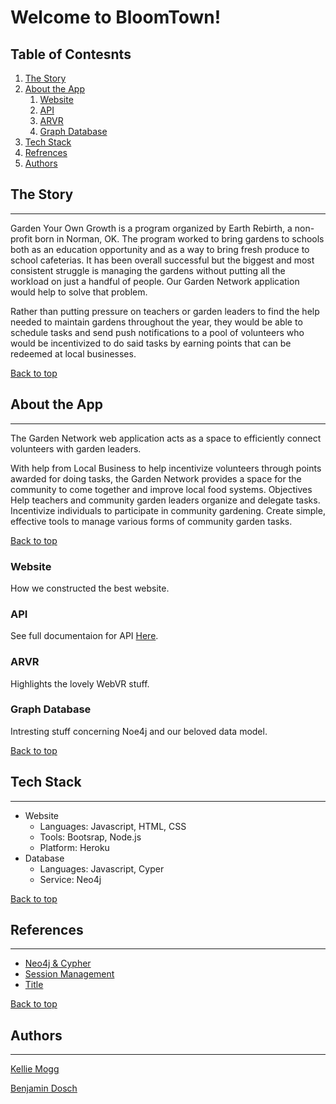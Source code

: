 # Welcome to BloomTown!

## Table of Contesnts

1. [The Story](#the-story)
2. [About the App](#about-the-app)
    1. [Website](#website)
    2. [API](#api)
    3. [ARVR](#arvr)
    4. [Graph Database](#graph-database)
9998. [Tech Stack](#tech-stack)
9999. [Refrences](#refrences)
10000. [Authors](#authors)

## The Story
---

Garden Your Own Growth is a program organized by Earth Rebirth, a non-profit born in Norman, OK. The program worked to bring gardens to schools both as an education opportunity and as a way to bring fresh produce to school cafeterias. It has been overall successful but the biggest and most consistent struggle is managing the gardens without putting all the workload on just a handful of people. Our Garden Network application would help to solve that problem.

Rather than putting pressure on teachers or garden leaders to find the help needed to maintain gardens throughout the year, they would be able to schedule tasks and send push notifications to a pool of volunteers who would be incentivized to do said tasks by earning points that can be redeemed at local businesses. 

[Back to top](#welcome-to-bloomtown)

## About the App
---

The Garden Network web application acts as a space to efficiently connect volunteers with garden leaders. 

With help from Local Business to help incentivize volunteers through points awarded for doing tasks, the Garden Network provides a space for the community to come together and improve local food systems. 
Objectives
Help teachers and community garden leaders organize and delegate tasks. 
Incentivize individuals to participate in community gardening.
Create simple, effective tools to manage various forms of community garden tasks. 

[Back to top](#welcome-to-bloomtown)

### Website

How we constructed the best website.

### API

See full documentaion for API [Here](https://github.com/kelliemogg/bloomtown/blob/master/src/api/v0/README.md "Check it out!").

### ARVR

Highlights the lovely WebVR stuff.

### Graph Database

Intresting stuff concerning Noe4j and our beloved data model.

[Back to top](#welcome-to-bloomtown)

## Tech Stack
---

* Website
    * Languages: Javascript, HTML, CSS
    * Tools: Bootsrap, Node.js
    * Platform: Heroku
* Database
    * Languages: Javascript, Cyper
    * Service: Neo4j

[Back to top](#welcome-to-bloomtown)

## References
---

* [Neo4j & Cypher](https://neo4j.com/docs/ "Neo4j Documentation")
* [Session Management](https://www.section.io/engineering-education/session-management-in-nodejs-using-expressjs-and-express-session/ "Session Management in Node.js using ExpressJS and Express Session")
* [Title](url "Hover Text")

[Back to top](#welcome-to-bloomtown)

## Authors
---

[Kellie Mogg](https://github.com/kelliemogg)

[Benjamin Dosch](https://github.com/BenDoschGit)
